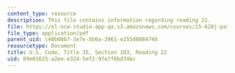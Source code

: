 ```yaml
---
content_type: resource
description: This file contains information regarding reading 22.
file: https://ol-ocw-studio-app-qa.s3.amazonaws.com/courses/15-628j-patents-copyrights-and-the-law-of-intellectual-property-spring-2013/89e01625a2eee3245ef297e7f6bd34bc_MIT15_628JS13_read22.pdf
file_type: application/pdf
parent_uid: c40b08b7-3e7e-5b6a-3961-e255d8084748
resourcetype: Document
title: U.S. Code, Title 35, Section 103, Reading 22
uid: 89e01625-a2ee-e324-5ef2-97e7f6bd34bc
---
```


